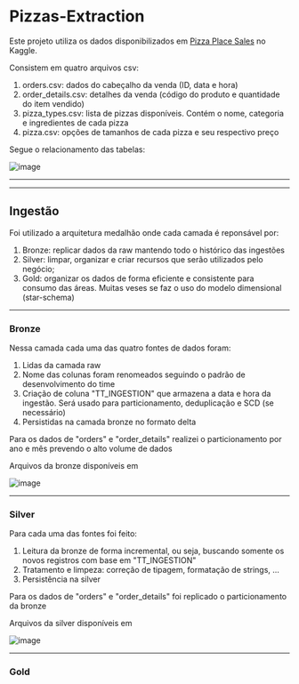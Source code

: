 # Pizzas-Extraction

Este projeto utiliza os dados disponibilizados em [Pizza Place Sales](https://www.kaggle.com/datasets/mysarahmadbhat/pizza-place-sales?select=pizza_types.csv) no Kaggle.

Consistem em quatro arquivos csv:
1. orders.csv: dados do cabeçalho da venda (ID, data e hora)
2. order_details.csv: detalhes da venda (código do produto e quantidade do item vendido)
3. pizza_types.csv: lista de pizzas disponíveis. Contém o nome, categoria e ingredientes de cada pizza
4. pizza.csv: opções de tamanhos de cada pizza e seu respectivo preço

Segue o relacionamento das tabelas:

![image](https://github.com/user-attachments/assets/e391cb79-b56f-4a37-a049-bb0a77c52e91)

----
----

## Ingestão

Foi utilizado a arquitetura medalhão onde cada camada é reponsável por:
1. Bronze: replicar dados da raw mantendo todo o histórico das ingestões
2. Silver: limpar, organizar e criar recursos que serão utilizados pelo negócio;
3. Gold: organizar os dados de forma eficiente e consistente para consumo das áreas. Muitas veses se faz o uso do modelo dimensional (star-schema)

----

### Bronze

Nessa camada cada uma das quatro fontes de dados foram:
1. Lidas da camada raw
2. Nome das colunas foram renomeados seguindo o padrão de desenvolvimento do time
3. Criação de coluna "TT_INGESTION" que armazena a data e hora da ingestão. Será usado para particionamento, deduplicação e SCD (se necessário)
4. Persistidas na camada bronze no formato delta

Para os dados de "orders" e "order_details" realizei o particionamento por ano e mês prevendo o alto volume de dados

Arquivos da bronze disponíveis em

![image](https://github.com/user-attachments/assets/e69b9de3-8f99-43b2-9329-06ea89b2e828)

----

### Silver

Para cada uma das fontes foi feito:
1. Leitura da bronze de forma incremental, ou seja, buscando somente os novos registros com base em "TT_INGESTION"
2. Tratamento e limpeza: correção de tipagem, formatação de strings, ...
3. Persistência na silver

Para os dados de "orders" e "order_details" foi replicado o particionamento da bronze

Arquivos da silver disponíveis em 

![image](https://github.com/user-attachments/assets/fd531c78-2ffc-4cf6-aa8c-c6018d946a38)

----

### Gold
